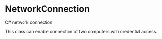 # NetworkConnection
C# network connection

This class can enable connection of two computers with credential access.


